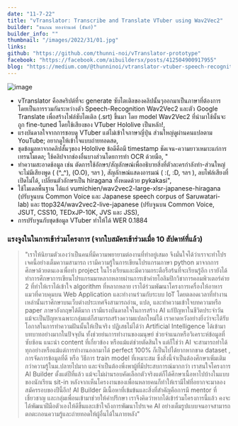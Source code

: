 ```yaml
---
date: "11-7-22"
title: "vTranslator: Transcribe and Translate VTuber using Wav2Vec2"
builder: "ธนภณ ทองจำนงค์ (ธันย์)"
builder_info: ""
thumbnail: "/images/2022/31/01.jpg"
links:
github: "https://github.com/thunni-noi/vTranslator-prototype"
facebook: "https://facebook.com/aibuildersx/posts/412504900917955"
blog: "https://medium.com/@thunninoi/vtranslator-vtuber-speech-recognition-with-wav2vec2-cba2e2c4a6df"
---
```


![image](/images/2022/31/01.jpg)

- vTranslator คือสคริปต์ที่จะ generate ซับไตเติลของคลิปนั้นๆออกมาเป็นภาษาที่ต้องการ โดยเป็นการรวมกันระหว่างตัว Speech-Recognition Wav2Vec2 และตัว Google Translate เพื่อสร้างไฟล์ซับไตเติล (.srt) ขึ้นมา โดย model Wav2Vec2 ที่นำมาใช้นั้นจะถูก fine-tuned โดยใช้เสียงของ VTuber Hololive เป็นหลัก!,
- แรงบันดาลใจจากการชอบดู VTuber แต่ไม่เข้าใจภาษาญี่ปุ่น ส่วนใหญ่ดูผ่านคนแปลตาม YouTube; อยากดูให้เข้าใจแบบถ่ายทอดสด,
- ชุดข้อมูลหาจากคลิปสั้นๆของ Hololive ข้อดีคือมี timestamp ชัดเจน-ความยาวเหมาะแก่การเทรนโมเดล; ใช้คลิปจากช่องอื่นบางส่วนโดยการทำ OCR ด้วยมือ, "
- ทำความสะอาดช้อมูล เช่น ตัดการใช้อักษร/สัญลักษณ์เพื่ออธิบายสิ่งที่ตัวละครกำลังทำ-ส่วนใหญ่จะไม่มีเสียงพูด ( (^_^), (O.O), ฯลฯ ), สัญลักษณ์แสดงอารมณ์ ( :(, :D, ฯลฯ ), ลบไฟล์เสียงที่เปิดไม่ได้, เปลี่ยนตัวอักษรเป็น hiragana ทั้งหมดด้วย pykakasi",
- ใช้โมเดลพื้นฐาน ได้แก่ vumichien/wav2vec2-large-xlsr-japanese-hiragana (ปรับจูนบน Common Voice และ Japanese speech corpus of Saruwatari-lab) และ ttop324/wav2vec2-live-japanese (ปรับจูนบน Common Voice, JSUT, CSS10, TEDxJP-10K, JVS และ JSS),
- การปรับจูนกับชุดข้อมูล VTuber ทำให้ได้ WER 0.1884

### แรงจูงในในการเข้าร่วมโครงการ (จากใบสมัครเข้าร่วมเมื่อ 10 สัปดาห์ที่แล้ว)

> "เราให้นิยามตัวเองว่าเป็นคนที่มีความพยายามต่องานที่ทำอยู่เสมอ จึงมั่นใจได้ว่าเราจะทำโปรเจคนี้อย่างเต็มความสามารถ เรามีความรู้ในการเขียนโปรแกรมภาษา python มาจากการศึกษาด้วยตนเองเพื่อทำ project ในโรงเรียนและมีความกระตือรือร้นที่จะเรียนรู้อีก เรายังได้ทำการศึกษาการเขียนโปรแกรมมาหลากหลายผ่านการเข้าค่ายโอลิมปิกวิชาการคอมพิวเตอร์ค่าย 2 ที่ทำให้เราได้เข้าใจ algorithm ที่หลากหลาย เราได้ร่วมพัฒนาโครงการเครื่องให้อาหารแมวที่ควบคุมบน Web Application และทำงานร่วมกับระบบ IoT โดยตลอดเวลาที่ทำงานเหล่านั้นเราศึกษาบนเว็บต่างประเทศจึงสามารถอ่าน, แปล, และทำความเข้าใจบทความหรือ paper ภาษาอังกฤษได้ดีมาก เรามีแรงบันดาลใจในการสร้าง AI แก้ปัญหาในชีวิตประจำวัน แม้จะเป็นปัญหาเฉพาะกลุ่มแต่ก็สามารถสร้างความแปลกใหม่ได้ เราคาดหวังอย่างยิ่งว่าจะได้รับโอกาสในการทำความฝันนั้นให้เป็นจริง  ปฏิเสธไม่ได้ว่า Artificial Intelligence ได้เข้ามาบทบาทอย่างมากในปัจจุบัน ทั้งช่วยย่นการทำงานของมนุษย์ ช่วยจำแนกหรือวิเคราะห์ข้อมูลที่ซับซ้อน แนะนำ content ที่เกี่ยวข้อง หรือแม้แต่ช่วยตัดสินใจ แต่ก็ใช่ว่า AI จะสามารถทำได้ทุกอย่างหรือแม้แต่การทำงานออกมาได้ perfect 100% ก็เป็นไปได้ยากหากขาด dataset , การจัดการข้อมูลที่ดี หรือ วิธีการ train model ที่เหมาะสม ซึ่งสิ่งนี้จำเป็นต้องศึกษาเพิ่มเติมกว่าความรู้ในม.ปลายไปมาก และจำเป็นต้องพึ่งพาผู้ที่มีประสบการณ์มากกว่า  เราสนใจโครงการ AI Builder ตั้งแต่ปีที่แล้ว แม้จะไม่ผ่านรอบคัดเลือกตัวจริงแต่ก็ได้ศึกษาเนื้อหาไปบ้างในแบบของนักเรียน sit-in หลังจากเห็นโครงงานของเพื่อนหลายคนก็ทำให้เรามีไฟที่อยากจะมาลองสมัครรอบของปีนี้อีก! AI Builder มีเนื้อหาที่เข้มข้นและสิ่งที่สำคัญคือการมี mentor ที่เชี่ยวชาญ และกลุ่มเพื่อนเข้ามาช่วยให้คำปรึกษา เราจึงคิดว่าหากได้เข้าร่วมโครงการนี้แล้ว คงจะได้พัฒนาฝีมือตัวเองให้ดีขึ้นและเข้าใจถึงการพัฒนาโปรเจค AI อย่างเต็มรูปแบบจนอาจสามารถตกตะกอนความรู้และถ่ายทอดให้ผู้อื่นได้ในภายหลัง"